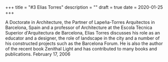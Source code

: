 +++
title = "#3 Elias Torres"
description = ""
draft = true
date = 2020-01-25
+++

A Doctorate in Architecture, the Partner of Lapeña-Torres Arquitectos in Barcelona, Spain and a professor of Architecture at the Escola Tècnica Superior d'Arquitectura de Barcelona, Elias Torres discusses his role as an educator and a designer, the role of landscape in the city and a number of his constructed projects such as the Barcelona Forum. He is also the author of the recent book Zenithal Light and has contributed to many books and publications. February 17, 2006
